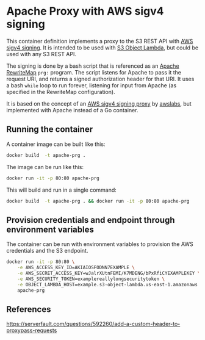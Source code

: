# Apache Proxy with AWS sigv4 signing

This container definition implements a proxy to the S3 REST API with [AWS sigv4 signing](https://docs.aws.amazon.com/AmazonS3/latest/API/sig-v4-header-based-auth.html). It is intended to be used with [S3 Object Lambda](https://aws.amazon.com/s3/object-lambda/), but could be used with any S3 REST API.

The signing is done by a bash script that is referenced as an [Apache RewriteMap](https://httpd.apache.org/docs/2.4/rewrite/rewritemap.html) `prg:` program. The script listens for Apache to pass it the
request URI, and returns a signed authorization header for that URI.  It uses a bash `while` loop
to run forever, listening for input from Apache (as specified in the RewriteMap configuration).

It is based on the concept of an [AWS sigv4 signing proxy](https://github.com/awslabs/aws-sigv4-proxy) by [awslabs](https://github.com/awslabs), but implemented with Apache instead of a Go container.

## Running the container

A container image can be built like this:

```bash
docker build  -t apache-prg .
```

The image can be run like this:

```bash
docker run -it -p 80:80 apache-prg
```

This will build and run in a single command:

```bash
docker build  -t apache-prg . && docker run -it -p 80:80 apache-prg
```

## Provision credentials and endpoint through environment variables

The container can be run with environment variables to provision the AWS credentials and the S3 endpoint.

```bash
docker run -it -p 80:80 \
    -e AWS_ACCESS_KEY_ID=AKIAIOSFODNN7EXAMPLE \
    -e AWS_SECRET_ACCESS_KEY=wJalrXUtnFEMI/K7MDENG/bPxRfiCYEXAMPLEKEY \
    -e AWS_SECURITY_TOKEN=examplereallylongsecuritytoken \
    -e OBJECT_LAMBDA_HOST=example.s3-object-lambda.us-east-1.amazonaws.com \
    apache-prg
```

## References

https://serverfault.com/questions/592260/add-a-custom-header-to-proxypass-requests
